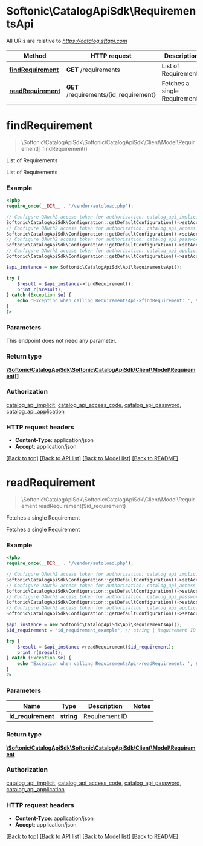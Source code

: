 # Softonic\CatalogApiSdk\RequirementsApi

All URIs are relative to *https://catalog.sftapi.com*

Method | HTTP request | Description
------------- | ------------- | -------------
[**findRequirement**](RequirementsApi.md#findRequirement) | **GET** /requirements | List of Requirements
[**readRequirement**](RequirementsApi.md#readRequirement) | **GET** /requirements/{id_requirement} | Fetches a single Requirement


# **findRequirement**
> \Softonic\CatalogApiSdk\Softonic\CatalogApiSdk\Client\Model\Requirement[] findRequirement()

List of Requirements

List of Requirements

### Example
```php
<?php
require_once(__DIR__ . '/vendor/autoload.php');

// Configure OAuth2 access token for authorization: catalog_api_implicit
Softonic\CatalogApiSdk\Configuration::getDefaultConfiguration()->setAccessToken('YOUR_ACCESS_TOKEN');
// Configure OAuth2 access token for authorization: catalog_api_access_code
Softonic\CatalogApiSdk\Configuration::getDefaultConfiguration()->setAccessToken('YOUR_ACCESS_TOKEN');
// Configure OAuth2 access token for authorization: catalog_api_password
Softonic\CatalogApiSdk\Configuration::getDefaultConfiguration()->setAccessToken('YOUR_ACCESS_TOKEN');
// Configure OAuth2 access token for authorization: catalog_api_application
Softonic\CatalogApiSdk\Configuration::getDefaultConfiguration()->setAccessToken('YOUR_ACCESS_TOKEN');

$api_instance = new Softonic\CatalogApiSdk\Api\RequirementsApi();

try {
    $result = $api_instance->findRequirement();
    print_r($result);
} catch (Exception $e) {
    echo 'Exception when calling RequirementsApi->findRequirement: ', $e->getMessage(), PHP_EOL;
}
?>
```

### Parameters
This endpoint does not need any parameter.

### Return type

[**\Softonic\CatalogApiSdk\Softonic\CatalogApiSdk\Client\Model\Requirement[]**](../Model/Requirement.md)

### Authorization

[catalog_api_implicit](../../README.md#catalog_api_implicit), [catalog_api_access_code](../../README.md#catalog_api_access_code), [catalog_api_password](../../README.md#catalog_api_password), [catalog_api_application](../../README.md#catalog_api_application)

### HTTP request headers

 - **Content-Type**: application/json
 - **Accept**: application/json

[[Back to top]](#) [[Back to API list]](../../README.md#documentation-for-api-endpoints) [[Back to Model list]](../../README.md#documentation-for-models) [[Back to README]](../../README.md)

# **readRequirement**
> \Softonic\CatalogApiSdk\Softonic\CatalogApiSdk\Client\Model\Requirement readRequirement($id_requirement)

Fetches a single Requirement

Fetches a single Requirement

### Example
```php
<?php
require_once(__DIR__ . '/vendor/autoload.php');

// Configure OAuth2 access token for authorization: catalog_api_implicit
Softonic\CatalogApiSdk\Configuration::getDefaultConfiguration()->setAccessToken('YOUR_ACCESS_TOKEN');
// Configure OAuth2 access token for authorization: catalog_api_access_code
Softonic\CatalogApiSdk\Configuration::getDefaultConfiguration()->setAccessToken('YOUR_ACCESS_TOKEN');
// Configure OAuth2 access token for authorization: catalog_api_password
Softonic\CatalogApiSdk\Configuration::getDefaultConfiguration()->setAccessToken('YOUR_ACCESS_TOKEN');
// Configure OAuth2 access token for authorization: catalog_api_application
Softonic\CatalogApiSdk\Configuration::getDefaultConfiguration()->setAccessToken('YOUR_ACCESS_TOKEN');

$api_instance = new Softonic\CatalogApiSdk\Api\RequirementsApi();
$id_requirement = "id_requirement_example"; // string | Requirement ID

try {
    $result = $api_instance->readRequirement($id_requirement);
    print_r($result);
} catch (Exception $e) {
    echo 'Exception when calling RequirementsApi->readRequirement: ', $e->getMessage(), PHP_EOL;
}
?>
```

### Parameters

Name | Type | Description  | Notes
------------- | ------------- | ------------- | -------------
 **id_requirement** | **string**| Requirement ID |

### Return type

[**\Softonic\CatalogApiSdk\Softonic\CatalogApiSdk\Client\Model\Requirement**](../Model/Requirement.md)

### Authorization

[catalog_api_implicit](../../README.md#catalog_api_implicit), [catalog_api_access_code](../../README.md#catalog_api_access_code), [catalog_api_password](../../README.md#catalog_api_password), [catalog_api_application](../../README.md#catalog_api_application)

### HTTP request headers

 - **Content-Type**: application/json
 - **Accept**: application/json

[[Back to top]](#) [[Back to API list]](../../README.md#documentation-for-api-endpoints) [[Back to Model list]](../../README.md#documentation-for-models) [[Back to README]](../../README.md)

